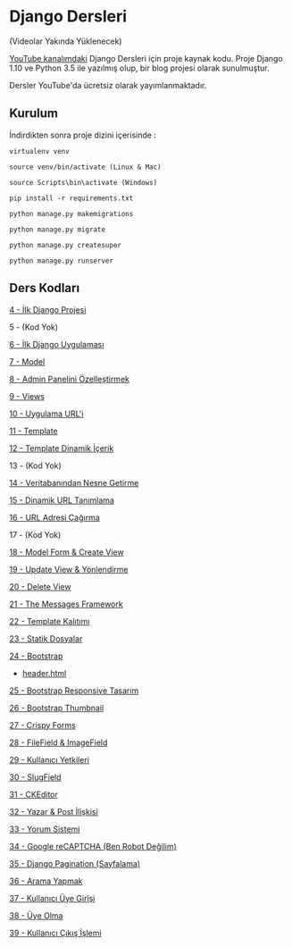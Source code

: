 # Django Dersleri

(Videolar Yakında Yüklenecek)

[YouTube kanalımdaki](https://www.youtube.com/channel/UC5bnqsX71d-eKCHhNvM2U6g) Django Dersleri için proje kaynak kodu. Proje Django 1.10 ve Python 3.5 ile yazılmış olup, bir blog projesi olarak sunulmuştur.

Dersler YouTube'da ücretsiz olarak yayımlanmaktadır.

## Kurulum

İndirdikten sonra proje dizini içerisinde :
```
virtualenv venv

source venv/bin/activate (Linux & Mac)

source Scripts\bin\activate (Windows)

pip install -r requirements.txt

python manage.py makemigrations

python manage.py migrate

python manage.py createsuper

python manage.py runserver
```

## Ders Kodları

[4 - İlk Django Projesi](https://github.com/barissaslan/django-dersleri/tree/9b6e490276cd4ab6f09a6e53581c6be8e9263849)

5 - (Kod Yok)

[6 - İlk Django Uygulaması](https://github.com/barissaslan/django-dersleri/tree/30a538cbf082a7916b64fa1515bfa731c9e9d367)

[7 - Model](https://github.com/barissaslan/django-dersleri/tree/b927941409d61a3929911cc6c65850532b05a052)

[8 - Admin Panelini Özelleştirmek](https://github.com/barissaslan/django-dersleri/tree/ee95f2bbcac9bf6e7574ebe0826e6d08ff4f22a0)

[9 - Views](https://github.com/barissaslan/django-dersleri/tree/0ca0718f5bd60526e89ac363760ee0fd61e5826c)

[10 - Uygulama URL'i](https://github.com/barissaslan/django-dersleri/tree/dff9b00a16cbee1c4db6935942b879bad1cab72e)

[11 - Template](https://github.com/barissaslan/django-dersleri/tree/f04ef275f60653e16c758825276836363db20462)

[12 - Template Dinamik İçerik](https://github.com/barissaslan/django-dersleri/tree/3554deeab28de872db5938a6b1c6a01124f12692)

13 - (Kod Yok)

[14 - Veritabanından Nesne Getirme](https://github.com/barissaslan/django-dersleri/tree/a78a84f1a26cc2016395158fe8bbcc8a830f5aba)

[15 - Dinamik URL Tanımlama](https://github.com/barissaslan/django-dersleri/tree/80ba2e0f121efac0b5039ea9a42f9109d46350c2)

[16 - URL Adresi Çağırma](https://github.com/barissaslan/django-dersleri/tree/0265d91059d374ae36a68705475fb1c467b89565)

17 - (Kod Yok)

[18 - Model Form & Create View](https://github.com/barissaslan/django-dersleri/tree/1b201146f3b77349d66e32ca12d5c75c896e2533)

[19 - Update View & Yönlendirme](https://github.com/barissaslan/django-dersleri/tree/a21f8fc6c7bd90551ca2b334f40aa831c27604ae)

[20 - Delete View](https://github.com/barissaslan/django-dersleri/tree/1f8ed9af01adf3e8003dab771d98d194bfc0eb90)

[21 - The Messages Framework](https://github.com/barissaslan/django-dersleri/tree/013337c460c3154749f2519a2201e278ba81e3fd)

[22 - Template Kalıtımı](https://github.com/barissaslan/django-dersleri/tree/d018311d600de53169a1d05a53a5cbbcb26d8d2b)

[23 - Statik Dosyalar](https://github.com/barissaslan/django-dersleri/tree/84149e9891e95e114b6ace22469e805fc570aae4)

[24 - Bootstrap](https://github.com/barissaslan/django-dersleri/tree/10fc466d4dc530a018190cf42d2072494cc68aae)
  - [header.html](https://github.com/barissaslan/django-dersleri/blob/master/header.html)

[25 - Bootstrap Responsive Tasarım](https://github.com/barissaslan/django-dersleri/tree/4a624b684cd77c9a2ff3724d5b71837593053a00)

[26 - Bootstrap Thumbnail](https://github.com/barissaslan/django-dersleri/tree/cd2a2813c040b4734062f2622c2579b48c7f3733)

[27 - Crispy Forms](https://github.com/barissaslan/django-dersleri/tree/d89383446fd74425b66c46a8e342d47632a1a2a3)

[28 - FileField & ImageField](https://github.com/barissaslan/django-dersleri/tree/ec289c5d84b107176a9f1b2fafdefa21aadc5433)

[29 - Kullanıcı Yetkileri](https://github.com/barissaslan/django-dersleri/tree/b732f452195a12f5dd471bbf92ed79e43d5eafb8)

[30 - SlugField](https://github.com/barissaslan/django-dersleri/tree/bfb4d905fd959538643c7b7ab21be2ea13240bf2)

[31 - CKEditor](https://github.com/barissaslan/django-dersleri/tree/55136b79c89fe7e7cbc5b9030d630ad88a8643be)

[32 - Yazar & Post İlişkisi](https://github.com/barissaslan/django-dersleri/tree/8e2522605a8035827b099594126785e4aa9aee6e)

[33 - Yorum Sistemi](https://github.com/barissaslan/django-dersleri/tree/86c8f5d2b0787bb360b26e67c4b9e64e3673e562)

[34 - Google reCAPTCHA (Ben Robot Değilim)](https://github.com/barissaslan/django-dersleri/tree/3b9729ca40dcc40e27ff09d78e3efbbdfea540d3)

[35 - Django Pagination (Sayfalama)](https://github.com/barissaslan/django-dersleri/tree/6daf0342ccd0b0d3b815093e2fb616f495a132dd)

[36 - Arama Yapmak](https://github.com/barissaslan/django-dersleri/tree/709ba7830911ebbf3510197c893f690927271776)

[37 - Kullanıcı Üye Girişi](https://github.com/barissaslan/django-dersleri/tree/946add00acd90bc2a3e632c7e4c3d2abd4b2cfa4)

[38 - Üye Olma](https://github.com/barissaslan/django-dersleri/tree/0feac28c528c67562a55eb14b8d4cd90c5f52b00)

[39 - Kullanıcı Çıkış İşlemi](https://github.com/barissaslan/django-dersleri/tree/d2766d54e19dd54c51b3192de4a9b0f7be3e09d6)

